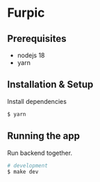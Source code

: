 # Furpic

## Prerequisites

- nodejs 18
- yarn

## Installation & Setup

Install dependencies

```bash
$ yarn
```

## Running the app

Run backend together.

```bash
# development
$ make dev
```
